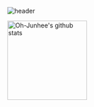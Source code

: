 ![header](https://capsule-render.vercel.app/api?type=waving&color=gradient&height=250&section=header&text=Junhee-Oh&fontSize=90)

<a href="https://github.com/Oh-Junhee0123"><img align="center" style="height:180px" src="https://github-readme-stats.vercel.app/api username=Oh-Junhee0123&show_icons=true&include_all_commits=true&theme=nord&hide_border=true" alt="Oh-Junhee's github stats" /></a>
